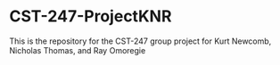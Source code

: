 # CST-247-ProjectKNR
This is the repository for the CST-247 group project for Kurt Newcomb, Nicholas Thomas, and Ray Omoregie
